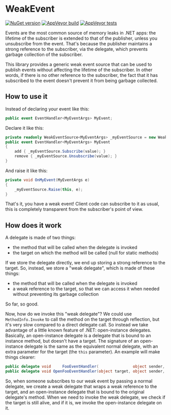 # WeakEvent

[![NuGet version](https://img.shields.io/nuget/v/ThomasLevesque.WeakEvent.svg?logo=nuget)](https://www.nuget.org/packages/ThomasLevesque.WeakEvent)
[![AppVeyor build](https://img.shields.io/appveyor/ci/thomaslevesque/weakevent.svg?logo=appveyor)](https://ci.appveyor.com/project/thomaslevesque/weakevent)
[![AppVeyor tests](https://img.shields.io/appveyor/tests/thomaslevesque/weakevent.svg?logo=appveyor)](https://ci.appveyor.com/project/thomaslevesque/weakevent/build/tests)

Events are the most common source of memory leaks in .NET apps: the lifetime of the subscriber is extended to that of the publisher,
unless you unsubscribe from the event. That's because the publisher maintains a strong reference to the subscriber, via the delegate,
which prevents garbage collection of the subscriber.

This library provides a generic weak event source that can be used to publish events without affecting the lifetime of the subscriber.
In other words, if there is no other reference to the subscriber, the fact that it has subscribed to the event doesn't prevent it
from being garbage collected.

## How to use it

Instead of declaring your event like this:

```csharp
public event EventHandler<MyEventArgs> MyEvent;
```

Declare it like this:

```csharp
private readonly WeakEventSource<MyEventArgs> _myEventSource = new WeakEventSource<MyEventArgs>();
public event EventHandler<MyEventArgs> MyEvent
{
    add { _myEventSource.Subscribe(value); }
    remove { _myEventSource.Unsubscribe(value); }
}
```

And raise it like this:

```csharp
private void OnMyEvent(MyEventArgs e)
{
    _myEventSource.Raise(this, e);
}
```

That's it, you have a weak event! Client code can subscribe to it as usual, this is completely transparent from the subscriber's
point of view.

## How does it work

A delegate is made of two things:
- the method that will be called when the delegate is invoked
- the target on which the method will be called (null for static methods)

If we store the delegate directly, we end up storing a strong reference to the target. So, instead, we store a "weak delegate",
which is made of these things:
- the method that will be called when the delegate is invoked
- a weak reference to the target, so that we can access it when needed without preventing its garbage collection

So far, so good.

Now, how do we invoke this "weak delegate"? We could use `MethodInfo.Invoke` to call the method on the target through reflection,
but it's very slow compared to a direct delegate call. So instead we take advantage of a little known feature of .NET: open-instance
delegates. Basically, an open-instance delegate is a delegate that is bound to an instance method, but doesn't have a target. The
signature of an open-instance delegate is the same as the equivalent normal delegate, with an extra parameter for the target (the
`this` parameter). An example will make things clearer:

```csharp
public delegate void     FooEventHandler(               object sender, FooEventArgs e);
public delegate void OpenFooEventHandler(object target, object sender, FooEventArgs e);
```

So, when someone subscribes to our weak event by passing a normal delegate, we create a weak delegate that wraps a weak reference to
the target, and an open-instance delegate that is bound to the original delegate's method. When we need to invoke the weak delegate,
we check if the target is still alive, and if it is, we invoke the open-instance delegate on it.
